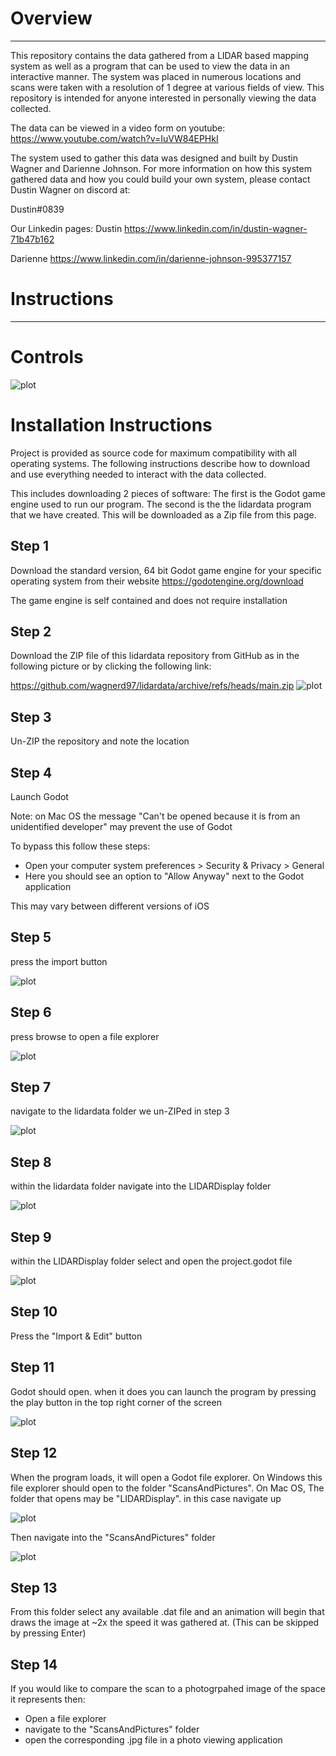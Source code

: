 # Overview
--------------------------------------------------------------------

This repository contains the data gathered from a LIDAR based mapping system
as well as a program that can be used to view the data in an interactive
manner.
The system was placed in numerous locations and scans were taken with a
resolution of 1 degree at various fields of view. This repository is intended
for anyone interested in personally viewing the data collected.

The data can be viewed in a video form on youtube:
https://www.youtube.com/watch?v=IuVW84EPHkI

The system used to gather this data was designed and built by Dustin Wagner
and Darienne Johnson. For more information on how this system gathered data 
and how you could build your own system, please contact Dustin Wagner on discord at:

Dustin#0839

Our Linkedin pages:
Dustin
    https://www.linkedin.com/in/dustin-wagner-71b47b162
    
Darienne
    https://www.linkedin.com/in/darienne-johnson-995377157


# Instructions
--------------------------------------------------------------------

# Controls

![plot](./metadata/keyboardLayout.png)


# Installation Instructions

Project is provided as source code for maximum compatibility
with all operating systems. The following instructions describe how to download
and use everything needed to interact with the data collected.

This includes downloading 2 pieces of software:
The first is the Godot game engine used to run our program.
The second is the the lidardata program that we have created. This will be 
downloaded as a Zip file from this page.

## Step 1

Download the standard version, 64 bit Godot game engine for your specific 
operating system from their website https://godotengine.org/download

The game engine is self contained and does not require installation

## Step 2

Download the ZIP file of this lidardata repository from GitHub as in the 
following picture or by clicking the following link:

https://github.com/wagnerd97/lidardata/archive/refs/heads/main.zip
![plot](./metadata/downloadZIP.png)

## Step 3

Un-ZIP the repository and note the location

## Step 4

Launch Godot

Note: on Mac OS the message "Can't be opened because it is from an
unidentified developer" may prevent the use of Godot

To bypass this follow these steps:
- Open your computer system preferences > Security & Privacy > General
- Here you should see an option to "Allow Anyway" next to the Godot application

This may vary between different versions of iOS

## Step 5

press the import button

![plot](./metadata/selectImport.png)

## Step 6

press browse to open a file explorer

![plot](./metadata/clickBrowse.png)

## Step 7

navigate to the lidardata folder we un-ZIPed in step 3

![plot](./metadata/lidardataFile.png)

## Step 8

within the lidardata folder navigate into the LIDARDisplay folder

![plot](./metadata/lidarDisplayFile.png)

## Step 9

within the LIDARDisplay folder select and open the project.godot file

![plot](./metadata/projectgodotfile.png)

## Step 10

Press the "Import & Edit" button

## Step 11

Godot should open. when it does you can launch the program by pressing
the play button in the top right corner of the screen

![plot](./metadata/godotPlayButton.png)

## Step 12

When the program loads, it will open a Godot file explorer. On Windows this file explorer
should open to the folder "ScansAndPictures". On Mac OS, The folder that opens may
be "LIDARDisplay". in this case navigate up

![plot](./metadata/navigateUp.png)

Then navigate into the "ScansAndPictures" folder

![plot](./metadata/selectScansAndPictures.png)

## Step 13

From this folder select any available .dat file and an animation will begin that draws the
image at ~2x the speed it was gathered at. (This can be skipped by pressing Enter)

## Step 14

If you would like to compare the scan to a photogrpahed image of the space it
represents then:

- Open a file explorer 
- navigate to the "ScansAndPictures" folder
- open the corresponding .jpg file in a photo viewing application